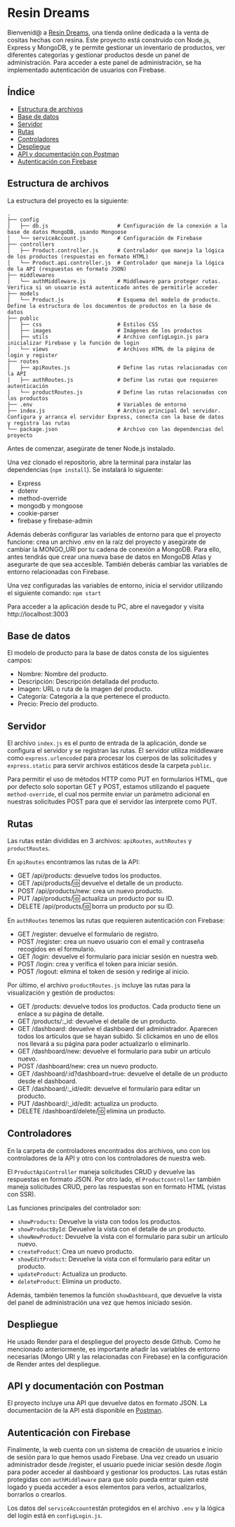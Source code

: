 # Resin Dreams 

Bienvenid@ a [Resin Dreams](https://backend-project-break-hof7.onrender.com/), una tienda online dedicada a la venta de cositas hechas con resina. Este proyecto está construido con Node.js, Express y MongoDB, y te permite gestionar un inventario de productos, ver diferentes categorías y gestionar productos desde un panel de administración. Para acceder a este panel de administración, se ha implementado autenticación de usuarios con Firebase.

## Índice

  - [Estructura de archivos](#estructura-de-archivos)
  - [Base de datos](#base-de-datos)
  - [Servidor](#servidor)
  - [Rutas](#rutas)
  - [Controladores](#controladores)
  - [Despliegue](#despliegue)
  - [API y documentación con Postman](#api-y-documentación-con-postman)
  - [Autenticación con Firebase](#autenticación-con-firebase)
  

## Estructura de archivos

La estructura del proyecto es la siguiente:
```
.
├── config
│   ├── db.js                      # Configuración de la conexión a la base de datos MongoDB, usando Mongoose
│   └── serviceAccount.js          # Configuración de Firebase
├── controllers
│   ├── Product.controller.js      # Controlador que maneja la lógica de los productos (respuestas en formato HTML)
│   └── Product.api.controller.js  # Controlador que maneja la lógica de la API (respuestas en formato JSON)
├── middlewares
│   └── authMiddleware.js          # Middleware para proteger rutas. Verifica si un usuario está autenticado antes de permitirle acceder
├── models
│   └── Product.js                 # Esquema del modelo de producto. Define la estructura de los documentos de productos en la base de datos
├── public                         
│   ├── css                        # Estilos CSS
│   ├── images                     # Imágenes de los productos
│   ├── utils                      # Archivo configLogin.js para inicializar Firebase y la función de login
│   └── views                      # Archivos HTML de la página de login y register 
├── routes                         
│   ├── apiRoutes.js               # Define las rutas relacionadas con la API
│   ├── authRoutes.js              # Define las rutas que requieren autenticación
│   └── productRoutes.js           # Define las rutas relacionadas con los productos
├── .env                           # Variables de entorno
├── index.js                       # Archivo principal del servidor. Configura y arranca el servidor Express, conecta con la base de datos y registra las rutas
└── package.json                   # Archivo con las dependencias del proyecto

```        
Antes de comenzar, asegúrate de tener Node.js instalado. 

Una vez clonado el repositorio, abre la terminal para instalar las dependencias (`npm install`). Se instalará lo siguiente:
- Express
- dotenv
- method-override
- mongodb y mongoose
- cookie-parser
- firebase y firebase-admin

Además deberás configurar las variables de entorno para que el proyecto funcione: crea un archivo .env en la raíz del proyecto y asegúrate de cambiar la MONGO_URI por tu cadena de conexión a MongoDB. Para ello, antes tendrás que crear una nueva base de datos en MongoDB Atlas y asegurarte de que sea accesible. También deberás cambiar las variables de entorno relacionadas con Firebase.

Una vez configuradas las variables de entorno, inicia el servidor utilizando el siguiente comando: `npm start`

Para acceder a la aplicación desde tu PC, abre el navegador y visita http://localhost:3003

## Base de datos

El modelo de producto para la base de datos consta de los siguientes campos:

- Nombre: Nombre del producto.
- Descripción: Descripción detallada del producto.
- Imagen: URL o ruta de la imagen del producto.
- Categoría: Categoría a la que pertenece el producto.
- Precio: Precio del producto.

## Servidor

El archivo `index.js` es el punto de entrada de la aplicación, donde se configura el servidor y se registran las rutas. El servidor utiliza middleware como `express.urlencoded` para procesar los cuerpos de las solicitudes y `express.static` para servir archivos estáticos desde la carpeta `public`.

Para permitir el uso de métodos HTTP como PUT en formularios HTML, que por defecto solo soportan GET y POST, estamos utilizando el paquete `method-override`, el cual nos permite enviar un parámetro adicional en nuestras solicitudes POST para que el servidor las interprete como PUT.

## Rutas

Las rutas están divididas en 3 archivos: `apiRoutes`, `authRoutes` y `productRoutes`.

En `apiRoutes` encontramos las rutas de la API:
- GET /api/products: devuelve todos los productos.
- GET /api/products/:id: devuelve el detalle de un producto.
- POST /api/products/new: crea un nuevo producto.
- PUT /api/products/:id: actualiza un producto por su ID.
- DELETE /api/products/:id: borra un producto por su ID.

En `authRoutes` tenemos las rutas que requieren autenticación con Firebase:
- GET /register: devuelve el formulario de registro.
- POST /register: crea un nuevo usuario con el email y contraseña recogidos en el formulario.
- GET /login: devuelve el formulario para iniciar sesión en nuestra web.
- POST /login: crea y verifica el token para iniciar sesión.
- POST /logout: elimina el token de sesión y redirige al inicio.

Por último, el archivo `productRoutes.js` incluye las rutas para la visualización y gestión de productos:

- GET /products: devuelve todos los productos. Cada producto tiene un enlace a su página de detalle.
- GET /products/:_id: devuelve el detalle de un producto.
- GET /dashboard: devuelve el dashboard del administrador. Aparecen todos los artículos que se hayan subido. Si clickamos en uno de ellos nos llevará a su página para poder actualizarlo o eliminarlo.
- GET /dashboard/new: devuelve el formulario para subir un artículo nuevo.
- POST /dashboard/new: crea un nuevo producto.
- GET /dashboard/:id?dashboard=true: devuelve el detalle de un producto desde el dashboard.
- GET /dashboard/:_id/edit: devuelve el formulario para editar un producto.
- PUT /dashboard/:_id/edit: actualiza un producto.
- DELETE /dashboard/delete/:id: elimina un producto.

## Controladores

En la carpeta de controladores encontrados dos archivos, uno con los controladores de la API y otro con los controladores de nuestra web. 

El `ProductApiController` maneja solicitudes CRUD y devuelve las respuestas en formato JSON. Por otro lado, el `Productcontroller` también maneja solicitudes CRUD, pero las respuestas son en formato HTML (vistas con SSR).

Las funciones principales del controlador son:

- `showProducts`: Devuelve la vista con todos los productos.
- `showProductById`: Devuelve la vista con el detalle de un producto.
- `showNewProduct`: Devuelve la vista con el formulario para subir un artículo nuevo.
- `createProduct`: Crea un nuevo producto. 
- `showEditProduct`: Devuelve la vista con el formulario para editar un producto.
- `updateProduct`: Actualiza un producto. 
- `deleteProduct`: Elimina un producto. 

Además, también tenemos la función `showDashboard`, que devuelve la vista del panel de administración una vez que hemos iniciado sesión. 

## Despliegue

He usado Render para el despliegue del proyecto desde Github. Como he mencionado anteriormente, es importante añadir las variables de entorno necesarias (Mongo URI y las relacionadas con Firebase) en la configuración de Render antes del despliegue. 

## API y documentación con Postman

El proyecto incluye una API que devuelve datos en formato JSON. La documentación de la API está disponible en [Postman](https://documenter.getpostman.com/view/38534667/2sAXxS7WKm#intro).

## Autenticación con Firebase

Finalmente, la web cuenta con un sistema de creación de usuarios e inicio de sesión para lo que hemos usado Firebase. Una vez creado un usuario administrador desde /register, el usuario puede iniciar sesión desde /login para poder acceder al dashboard y gestionar los productos. Las rutas están protegidas con `authMiddleware` para que solo pueda entrar quien esté logado y pueda acceder a esos elementos para verlos, actualizarlos, borrarlos o crearlos. 

Los datos del `serviceAccount`están protegidos en el archivo `.env` y la lógica del login está en `configLogin.js`.




